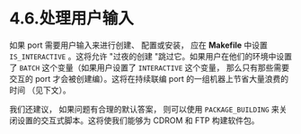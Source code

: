 # 4.6.处理用户输入

如果 port 需要用户输入来进行创建、 配置或安装， 应在 **Makefile** 中设置 `IS_INTERACTIVE` 。这将允许 "过夜的创建 "跳过它。如果用户在他们的环境中设置了 `BATCH` 这个变量（如果用户设置了 `INTERACTIVE` 这个变量， 那么只有那些需要交互的 port 才会被创建编）。这将在持续联编 port 的一组机器上节省大量浪费的时间 （见下文）。

我们还建议， 如果问题有合理的默认答案， 则可以使用 `PACKAGE_BUILDING` 来关闭设置的交互式脚本。这将使我们能够为 CDROM 和 FTP 构建软件包。
